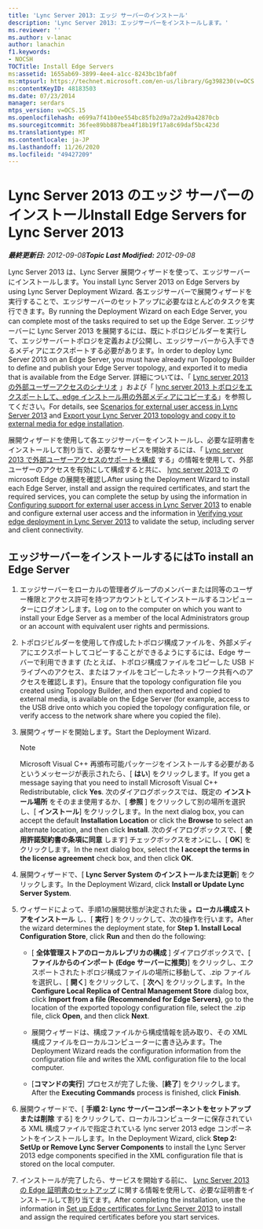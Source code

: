 ```yaml
---
title: 'Lync Server 2013: エッジ サーバーのインストール'
description: 'Lync Server 2013: エッジサーバーをインストールします。'
ms.reviewer: ''
ms.author: v-lanac
author: lanachin
f1.keywords:
- NOCSH
TOCTitle: Install Edge Servers
ms:assetid: 1655ab69-3899-4ee4-a1cc-8243bc1bfa0f
ms:mtpsurl: https://technet.microsoft.com/en-us/library/Gg398230(v=OCS.15)
ms:contentKeyID: 48183503
ms.date: 07/23/2014
manager: serdars
mtps_version: v=OCS.15
ms.openlocfilehash: e699a7f41b0ee554bc85fb2d9a72a2d9a42870cb
ms.sourcegitcommit: 36fee89bb887bea4f18b19f17a8c69daf5bc423d
ms.translationtype: MT
ms.contentlocale: ja-JP
ms.lasthandoff: 11/26/2020
ms.locfileid: "49427209"
---
```

# <a name="install-edge-servers-for-lync-server-2013"></a><span data-ttu-id="1c840-103">Lync Server 2013 のエッジ サーバーのインストール</span><span class="sxs-lookup"><span data-stu-id="1c840-103">Install Edge Servers for Lync Server 2013</span></span>

<div data-xmlns="http://www.w3.org/1999/xhtml">

<div class="topic" data-xmlns="http://www.w3.org/1999/xhtml" data-msxsl="urn:schemas-microsoft-com:xslt" data-cs="https://msdn.microsoft.com/">

<div data-asp="https://msdn2.microsoft.com/asp">



</div>

<div id="mainSection">

<div id="mainBody"><span data-ttu-id="1c840-104">

<span> </span></span><span class="sxs-lookup"><span data-stu-id="1c840-104">

<span> </span></span></span>

<span data-ttu-id="1c840-105">_**最終更新日:** 2012-09-08_</span><span class="sxs-lookup"><span data-stu-id="1c840-105">_**Topic Last Modified:** 2012-09-08_</span></span>

<span data-ttu-id="1c840-106">Lync Server 2013 は、Lync Server 展開ウィザードを使って、エッジサーバーにインストールします。</span><span class="sxs-lookup"><span data-stu-id="1c840-106">You install Lync Server 2013 on Edge Servers by using Lync Server Deployment Wizard.</span></span> <span data-ttu-id="1c840-107">各エッジサーバーで展開ウィザードを実行することで、エッジサーバーのセットアップに必要なほとんどのタスクを実行できます。</span><span class="sxs-lookup"><span data-stu-id="1c840-107">By running the Deployment Wizard on each Edge Server, you can complete most of the tasks required to set up the Edge Server.</span></span> <span data-ttu-id="1c840-108">エッジサーバーに Lync Server 2013 を展開するには、既にトポロジビルダーを実行して、エッジサーバートポロジを定義および公開し、エッジサーバーから入手できるメディアにエクスポートする必要があります。</span><span class="sxs-lookup"><span data-stu-id="1c840-108">In order to deploy Lync Server 2013 on an Edge Server, you must have already run Topology Builder to define and publish your Edge Server topology, and exported it to media that is available from the Edge Server.</span></span> <span data-ttu-id="1c840-109">詳細については、「 [Lync server 2013 の外部ユーザーアクセスのシナリオ](lync-server-2013-scenarios-for-external-user-access.md) 」および「 [lync server 2013 トポロジをエクスポートして、edge インストール用の外部メディアにコピーする](lync-server-2013-export-your-topology-and-copy-it-to-external-media-for-edge-installation.md)」を参照してください。</span><span class="sxs-lookup"><span data-stu-id="1c840-109">For details, see [Scenarios for external user access in Lync Server 2013](lync-server-2013-scenarios-for-external-user-access.md) and [Export your Lync Server 2013 topology and copy it to external media for edge installation](lync-server-2013-export-your-topology-and-copy-it-to-external-media-for-edge-installation.md).</span></span>

<span data-ttu-id="1c840-110">展開ウィザードを使用して各エッジサーバーをインストールし、必要な証明書をインストールして割り当て、必要なサービスを開始するには、「 [Lync server 2013 で外部ユーザーアクセスのサポートを構成](lync-server-2013-configuring-support-for-external-user-access.md) する」の情報を使用して、外部ユーザーのアクセスを有効にして構成すると共に、 [lync server 2013 で](lync-server-2013-verifying-your-edge-deployment.md) の microsoft Edge の展開を確認し</span><span class="sxs-lookup"><span data-stu-id="1c840-110">After using the Deployment Wizard to install each Edge Server, install and assign the required certificates, and start the required services, you can complete the setup by using the information in [Configuring support for external user access in Lync Server 2013](lync-server-2013-configuring-support-for-external-user-access.md) to enable and configure external user access and the information in [Verifying your edge deployment in Lync Server 2013](lync-server-2013-verifying-your-edge-deployment.md) to validate the setup, including server and client connectivity.</span></span>

<div>

## <a name="to-install-an-edge-server"></a><span data-ttu-id="1c840-111">エッジサーバーをインストールするには</span><span class="sxs-lookup"><span data-stu-id="1c840-111">To install an Edge Server</span></span>

1.  <span data-ttu-id="1c840-112">エッジサーバーをローカルの管理者グループのメンバーまたは同等のユーザー権限とアクセス許可を持つアカウントとしてインストールするコンピューターにログオンします。</span><span class="sxs-lookup"><span data-stu-id="1c840-112">Log on to the computer on which you want to install your Edge Server as a member of the local Administrators group or an account with equivalent user rights and permissions.</span></span>

2.  <span data-ttu-id="1c840-113">トポロジビルダーを使用して作成したトポロジ構成ファイルを、外部メディアにエクスポートしてコピーすることができるようにするには、Edge サーバーで利用できます (たとえば、トポロジ構成ファイルをコピーした USB ドライブへのアクセス、またはファイルをコピーしたネットワーク共有へのアクセスを確認します)。</span><span class="sxs-lookup"><span data-stu-id="1c840-113">Ensure that the topology configuration file you created using Topology Builder, and then exported and copied to external media, is available on the Edge Server (for example, access to the USB drive onto which you copied the topology configuration file, or verify access to the network share where you copied the file).</span></span>

3.  <span data-ttu-id="1c840-114">展開ウィザードを開始します。</span><span class="sxs-lookup"><span data-stu-id="1c840-114">Start the Deployment Wizard.</span></span>
    
    <div>
    

    > [!NOTE]  
    > <span data-ttu-id="1c840-115">Microsoft Visual C++ 再頒布可能パッケージをインストールする必要があるというメッセージが表示されたら、[ <STRONG>はい</STRONG>] をクリックします。</span><span class="sxs-lookup"><span data-stu-id="1c840-115">If you get a message saying that you need to install Microsoft Visual C++ Redistributable, click <STRONG>Yes</STRONG>.</span></span> <span data-ttu-id="1c840-116">次のダイアログボックスでは、既定の <STRONG>インストール場所</STRONG> をそのまま使用するか、[ <STRONG>参照</STRONG> ] をクリックして別の場所を選択し、[ <STRONG>インストール</STRONG>] をクリックします。</span><span class="sxs-lookup"><span data-stu-id="1c840-116">In the next dialog box, you can accept the default <STRONG>Installation Location</STRONG> or click the <STRONG>Browse</STRONG> to select an alternate location, and then click <STRONG>Install</STRONG>.</span></span> <span data-ttu-id="1c840-117">次のダイアログボックスで、[ <STRONG>使用許諾契約書の条項に同意</STRONG> します] チェックボックスをオンにし、[ <STRONG>OK</STRONG>] をクリックします。</span><span class="sxs-lookup"><span data-stu-id="1c840-117">In the next dialog box, select the <STRONG>I accept the terms in the license agreement</STRONG> check box, and then click <STRONG>OK</STRONG>.</span></span>

    
    </div>

4.  <span data-ttu-id="1c840-118">展開ウィザードで、[ **Lync Server System のインストールまたは更新**] をクリックします。</span><span class="sxs-lookup"><span data-stu-id="1c840-118">In the Deployment Wizard, click **Install or Update Lync Server System**.</span></span>

5.  <span data-ttu-id="1c840-119">ウィザードによって、手順1の展開状態が決定された後 **。ローカル構成ストアをインストール** し、[ **実行** ] をクリックして、次の操作を行います。</span><span class="sxs-lookup"><span data-stu-id="1c840-119">After the wizard determines the deployment state, for **Step 1. Install Local Configuration Store**, click **Run** and then do the following:</span></span>
    
      - <span data-ttu-id="1c840-120">[ **全体管理ストアのローカルレプリカの構成** ] ダイアログボックスで、[ **ファイルからのインポート (Edge サーバーに推奨)**] をクリックし、エクスポートされたトポロジ構成ファイルの場所に移動して、.zip ファイルを選択し、[ **開く**] をクリックして、[ **次へ**] をクリックします。</span><span class="sxs-lookup"><span data-stu-id="1c840-120">In the **Configure Local Replica of Central Management Store** dialog box, click **Import from a file (Recommended for Edge Servers)**, go to the location of the exported topology configuration file, select the .zip file, click **Open**, and then click **Next**.</span></span>
    
      - <span data-ttu-id="1c840-121">展開ウィザードは、構成ファイルから構成情報を読み取り、その XML 構成ファイルをローカルコンピューターに書き込みます。</span><span class="sxs-lookup"><span data-stu-id="1c840-121">The Deployment Wizard reads the configuration information from the configuration file and writes the XML configuration file to the local computer.</span></span>
    
      - <span data-ttu-id="1c840-122">[**コマンドの実行**] プロセスが完了した後、[**終了**] をクリックします。</span><span class="sxs-lookup"><span data-stu-id="1c840-122">After the **Executing Commands** process is finished, click **Finish**.</span></span>

6.  <span data-ttu-id="1c840-123">展開ウィザードで、[ **手順 2: Lync サーバーコンポーネントをセットアップまたは削除** する] をクリックして、ローカルコンピューターに保存されている XML 構成ファイルで指定されている lync server 2013 edge コンポーネントをインストールします。</span><span class="sxs-lookup"><span data-stu-id="1c840-123">In the Deployment Wizard, click **Step 2: SetUp or Remove Lync Server Components** to install the Lync Server 2013 edge components specified in the XML configuration file that is stored on the local computer.</span></span>

7.  <span data-ttu-id="1c840-124">インストールが完了したら、サービスを開始する前に、 [Lync Server 2013 の Edge 証明書のセットアップ](lync-server-2013-set-up-edge-certificates.md) に関する情報を使用して、必要な証明書をインストールして割り当てます。</span><span class="sxs-lookup"><span data-stu-id="1c840-124">After completing the installation, use the information in [Set up Edge certificates for Lync Server 2013](lync-server-2013-set-up-edge-certificates.md) to install and assign the required certificates before you start services.</span></span>

<span data-ttu-id="1c840-125"></div>

</div>

<span> </span>

</div>

</div>

</span><span class="sxs-lookup"><span data-stu-id="1c840-125"></div>

</div>

<span> </span>

</div>

</div>

</span></span></div>

